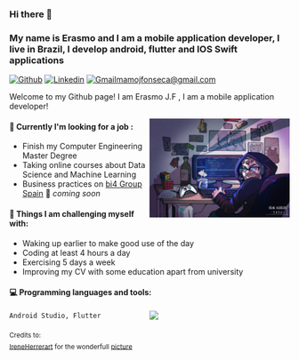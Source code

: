 ### Hi there 👋 
### My name is Erasmo and I am a mobile application developer, I live in Brazil, I develop android, flutter and IOS Swift applications

[![Github](https://img.shields.io/badge/-Github-000?style=flat&logo=Github&logoColor=white)](https://github.com/Erasmojf/Erasmojf/)
[![Linkedin](https://img.shields.io/badge/-LinkedIn-blue?style=flat&logo=Linkedin&logoColor=white)](https://www.linkedin.com/in/erasmo-jose-fonseca-da-silva-026639142/)
[![Gmail](https://img.shields.io/badge/-Gmail-c14438?style=flat&logo=Gmail&logoColor=white)](mamojfonseca@gmail.com)mamojfonseca@gmail.com

Welcome to my Github page! I am Erasmo J.F , I am a mobile application developer!  

<img align="right" alt="img" src="https://github.com/FernandoRoldan93/FernandoRoldan93/blob/master/cover_image.jpg" width="50%" height="auto" />


#### 🌱 Currently I'm looking for a job : 
- Finish my Computer Engineering Master Degree  
- Taking online courses about Data Science and Machine Learning 
- Business practices on [bi4 Group Spain](https://github.com/bi4group) 🚀 *coming soon*

#### :muscle: Things I am challenging myself with:
- Waking up earlier to make good use of the day
- Coding at least 4 hours a day
- Exercising 5 days a week
- Improving my CV with some education apart from university

#### :computer: Programming languages and tools: 

<p>
	<img width="50%" align="right" src="https://github-readme-stats.vercel.app/api?username=Erasmojf&show_icons=true&hide_border=true" />

	Android Studio, Flutter 


<sub>Credits to: <br/>[IreneHerrerart](https://www.artstation.com/ireneherrera) for the wonderfull [picture](https://github.com/Erasmojf/Erasmojf/blob/master/cover_image.jpg)</sub>










